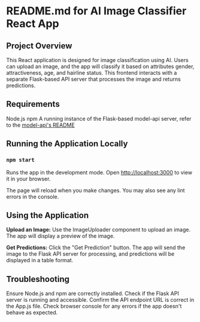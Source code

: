 # README.md for AI Image Classifier React App

## Project Overview

This React application is designed for image classification using AI. Users can upload an image, and the app will classify it based on attributes gender, attractiveness, age, and hairline status. This frontend interacts with a separate Flask-based API server that processes the image and returns predictions.

## Requirements

Node.js
npm
A running instance of the Flask-based model-api server, refer to the [model-api's README](https://github.com/crxig-rxberts/AI-Classifier-Project/blob/main/model-api/READ_ME.md)


## Running the Application Locally

### `npm start`

Runs the app in the development mode.
Open [http://localhost:3000](http://localhost:3000) to view it in your browser.

The page will reload when you make changes.
You may also see any lint errors in the console.


## Using the Application

**Upload an Image:**
Use the ImageUploader component to upload an image. The app will display a preview of the image.

**Get Predictions:**
Click the "Get Prediction" button. The app will send the image to the Flask API server for processing, and predictions will be displayed in a table format.

## Troubleshooting

Ensure Node.js and npm are correctly installed.
Check if the Flask API server is running and accessible.
Confirm the API endpoint URL is correct in the App.js file.
Check browser console for any errors if the app doesn't behave as expected.


